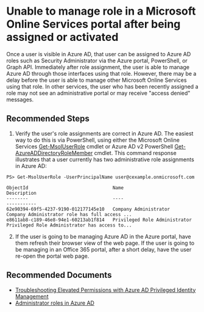 <properties
	pageTitle="Unable to manage role in a Microsoft Online Services portal after being assigned or activated"
	description="A user who has recently been assigned to a role or activated their role is not able to manage in some Microsoft Online Services portals"
	service="microsoft.aad"
	resource="Microsoft_AAD_ERM"
	authors="billmath"
	ms.author="kyschaub"
	displayOrder="4"
	selfHelpType="resource"
	supportTopicIds=""
	resourceTags="governance_overview"
	productPesIds=""
	cloudEnvironments="public"
	articleId="2004e382-2684-4e6c-9546-af4948c51907"
/>

# Unable to manage role in a Microsoft Online Services portal after being assigned or activated

Once a user is visible in Azure AD, that user can be assigned to Azure AD roles such as Security Administrator via the Azure portal, PowerShell, or Graph API. Immediately after role assignment, the user is able to manage Azure AD through those interfaces using that role. However, there may be a delay before the user is able to manage other Microsoft Online Services using that role. In other services, the user who has been recently assigned a role may not see an administrative portal or may receive "access denied" messages.

## **Recommended Steps**

1. Verify the user's role assignments are correct in Azure AD. The easiest way to do this is via PowerShell, using either the Microsoft Online Services [Get-MsolUserRole](https://docs.microsoft.com/powershell/msonline/v1/get-msoluserrole) cmdlet or Azure AD v2 PowerShell [Get-AzureADDirectoryRoleMember](https://docs.microsoft.com/powershell/azuread/v2/get-azureaddirectoryrolemember) cmdlet. This command response illustrates that a user currently has two administrative role assignments in Azure AD:

```
PS> Get-MsolUserRole -UserPrincipalName user@cexample.onmicrosoft.com

ObjectId                               Name                             Description
--------                               ----                             -----------
62e90394-69f5-4237-9190-012177145e10   Company Administrator            Company Administrator role has full access ...
e8611ab8-c189-46e8-94e1-60213ab1f814   Privileged Role Administrator    Privileged Role Administrator has access to...
```

2. If the user is going to be managing Azure AD in the Azure portal, have them refresh their browser view of the web page. If the user is going to be managing in an Office 365 portal, after a short delay, have the user re-open the portal web page.  

## **Recommended Documents**

* [Troubleshooting Elevated Permissions with Azure AD Privileged Identity Management](https://social.technet.microsoft.com/wiki/contents/articles/37568.troubleshooting-elevated-permissions-with-azure-ad-privileged-identity-management.aspx)<br>
* [Administrator roles in Azure AD](https://docs.microsoft.com/azure/active-directory/active-directory-assign-admin-roles)
